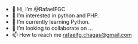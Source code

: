 - 👋 Hi, I’m @RafaelFGC
- 👀 I’m interested in python and PHP.
- 🌱 I’m currently learning Python.
- 💞️ I’m looking to collaborate on ...
- 📫 How to reach me rafaelfg.chagas@gmail.com

<!---
RafaelFGC/RafaelFGC is a ✨ special ✨ repository because its `README.md` (this file) appears on your GitHub profile.
You can click the Preview link to take a look at your changes.
--->
